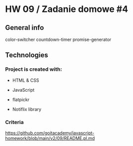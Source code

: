 # HW 09 / Zadanie domowe #4


## General info
color-switcher
countdown-timer
promise-generator

## Technologies

### Project is created with:

- HTML & CSS

- JavaScript

- flatpickr

- Notiflix library
 
### Criteria

https://github.com/goitacademy/javascript-homework/blob/main/v2/09/README.pl.md
